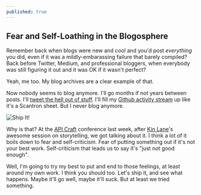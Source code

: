 ```yaml
---
published: true
---
```


## Fear and Self-Loathing in the Blogosphere

Remember back when blogs were new and cool and you'd post _everything_ you did, even if it was a mildly-embarassing failure that barely compiled? Back before Twitter, Medium, and professional bloggers, when everybody was still figuring it out and it was OK if it wasn't perfect?

Yeah, me too. My blog archives are a clear example of that.

Now nobody seems to blog anymore. I'll go months if not years between posts. I'll [tweet the hell out of stuff](http://twitter.com/chrismetcalf). I'll fill my [Github activity stream](https://github.com/chrismetcalf) up like it's a Scantron sheet. But I never blog anymore.

![Ship It!](/images/ship_it.gif)

Why is that? At the [API Craft](http://www.apicraft.org) conference last week, after [Kin Lane](http://kinlane.com)'s awesome session on storytelling, we got talking about it. I think a lot of it boils down to fear and self-criticism. Fear of putting something out if it's not your best work. Self-criticism that leads us to say it's "just not good enough".

Well, I'm going to try my best to put and end to those feelings, at least around my own work. I think you should too. Let's ship it, and see what happens. Maybe it'll go well, maybe it'll suck. But at least we tried something.

